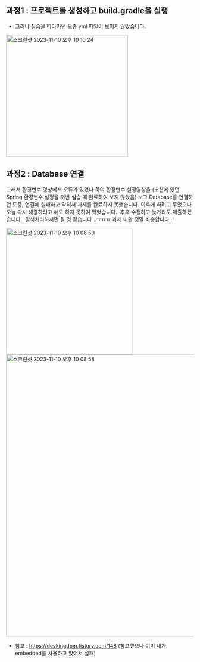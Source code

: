 ## 과정1 : 프로젝트를 생성하고 build.gradle을 실행
- 그러나 실습을 따라가던 도중 yml 파일이 보이지 않았습니다.
<img width="327" alt="스크린샷 2023-11-10 오후 10 10 24" src="https://github.com/GDSC-Ewha-5th/GDSC-Server-5th/assets/78548833/95a8581b-88aa-4b1e-b76f-3902e4374e78">

## 과정2 : Database 연결
그래서 환경변수 영상에서 오류가 있었나 하여 환경변수 설정영상을 (노션에 있던 Spring 환경변수 설정을 저번 실습 때 완료하여 보지 않았음) 보고 Database를 연결하던 도중, 연결에 실패하고 막혀서 과제를 완료하지 못했습니다. 
이후에 하려고 두었으나 오늘 다시 해결하려고 해도 하지 못하여 막혔습니다..
추후 수정하고 늦게라도 제출하겠습니다..
결석처리하시면 될 것 같습니다...ㅠㅠㅠ 과제 미완 정말 죄송합니다..!


<img width="339" alt="스크린샷 2023-11-10 오후 10 08 50" src="https://github.com/GDSC-Ewha-5th/GDSC-Server-5th/assets/78548833/a9f96c84-06db-49e6-b1f4-9733dbdd7555">

<img width="757" alt="스크린샷 2023-11-10 오후 10 08 58" src="https://github.com/GDSC-Ewha-5th/GDSC-Server-5th/assets/78548833/7f7b5955-a720-4adc-b983-20ae6358ed4e">

- 참고 : https://devkingdom.tistory.com/148  (참고했으나 이미 내가 embedded를 사용하고 있어서 실패)
